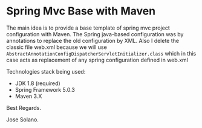 # Spring Mvc Base with Maven
The main idea is to provide a base template of spring mvc project configuration with Maven. The Spring java-based configuration was by annotations to replace the old configuration by XML.
Also I delete the classic file web.xml because we will use `AbstractAnnotationConfigDispatcherServletInitializer.class` which in this case acts as replacement of any spring configuration defined in web.xml

Technologies stack being used:
- JDK 1.8 (required)
- Spring Framework 5.0.3
- Maven 3.X

Best Regards.

Jose Solano.
